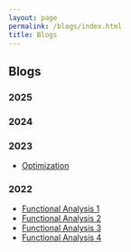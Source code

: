 ```yaml
---
layout: page
permalink: /blogs/index.html
title: Blogs
---
```


## Blogs 

### 2025

### 2024

### 2023

- [Optimization](https://MUMAAMCS.github.io/blogs/optimization)<br>

### 2022

- [Functional Analysis 1](https://MUMAAMCS.github.io/blogs/fa11.13)<br>
- [Functional Analysis 2](https://MUMAAMCS.github.io/blogs/fa11.15)<br>
- [Functional Analysis 3](https://MUMAAMCS.github.io/blogs/fa11.22)<br>
- [Functional Analysis 4](https://MUMAAMCS.github.io/blogs/fa12.4)<br>


